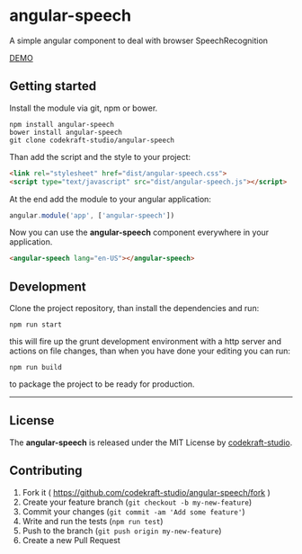 # angular-speech
A simple angular component to deal with browser SpeechRecognition

[DEMO](https://codekraft-studio.github.io/angular-speech/)

## Getting started
Install the module via git, npm or bower.
```
npm install angular-speech
bower install angular-speech
git clone codekraft-studio/angular-speech
```
Than add the script and the style to your project:
```html
<link rel="stylesheet" href="dist/angular-speech.css">
<script type="text/javascript" src="dist/angular-speech.js"></script>
```
At the end add the module to your angular application:
```js
angular.module('app', ['angular-speech'])
```
Now you can use the __angular-speech__ component everywhere in your application.

```html
<angular-speech lang="en-US"></angular-speech>
```

## Development
Clone the project repository, than install the dependencies and run:
```
npm run start
```
this will fire up the grunt development environment with a http server and actions on file changes, than when you have done your editing you can run:
```
npm run build
```
to package the project to be ready for production.

---

## License
The __angular-speech__ is released under the MIT License by [codekraft-studio](https://codekraft-studio.github.io/).

## Contributing

1. Fork it ( https://github.com/codekraft-studio/angular-speech/fork )
2. Create your feature branch (`git checkout -b my-new-feature`)
3. Commit your changes (`git commit -am 'Add some feature'`)
3. Write and run the tests (`npm run test`)
4. Push to the branch (`git push origin my-new-feature`)
5. Create a new Pull Request
